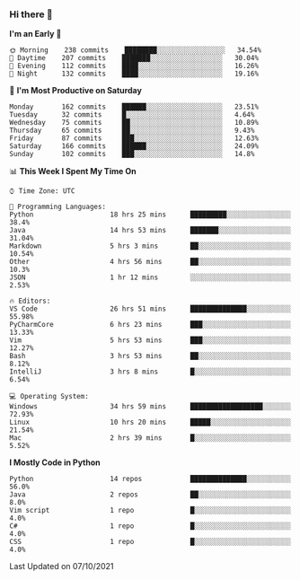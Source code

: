 ### Hi there 👋

<!--START_SECTION:waka-->
**I'm an Early 🐤** 

```text
🌞 Morning    238 commits    ████████░░░░░░░░░░░░░░░░░   34.54% 
🌆 Daytime    207 commits    ███████░░░░░░░░░░░░░░░░░░   30.04% 
🌃 Evening    112 commits    ████░░░░░░░░░░░░░░░░░░░░░   16.26% 
🌙 Night      132 commits    ████░░░░░░░░░░░░░░░░░░░░░   19.16%

```
📅 **I'm Most Productive on Saturday** 

```text
Monday       162 commits    ██████░░░░░░░░░░░░░░░░░░░   23.51% 
Tuesday      32 commits     █░░░░░░░░░░░░░░░░░░░░░░░░   4.64% 
Wednesday    75 commits     ██░░░░░░░░░░░░░░░░░░░░░░░   10.89% 
Thursday     65 commits     ██░░░░░░░░░░░░░░░░░░░░░░░   9.43% 
Friday       87 commits     ███░░░░░░░░░░░░░░░░░░░░░░   12.63% 
Saturday     166 commits    ██████░░░░░░░░░░░░░░░░░░░   24.09% 
Sunday       102 commits    ███░░░░░░░░░░░░░░░░░░░░░░   14.8%

```


📊 **This Week I Spent My Time On** 

```text
⌚︎ Time Zone: UTC

💬 Programming Languages: 
Python                   18 hrs 25 mins      █████████░░░░░░░░░░░░░░░░   38.4% 
Java                     14 hrs 53 mins      ███████░░░░░░░░░░░░░░░░░░   31.04% 
Markdown                 5 hrs 3 mins        ██░░░░░░░░░░░░░░░░░░░░░░░   10.54% 
Other                    4 hrs 56 mins       ██░░░░░░░░░░░░░░░░░░░░░░░   10.3% 
JSON                     1 hr 12 mins        ░░░░░░░░░░░░░░░░░░░░░░░░░   2.53%

🔥 Editors: 
VS Code                  26 hrs 51 mins      ██████████████░░░░░░░░░░░   55.98% 
PyCharmCore              6 hrs 23 mins       ███░░░░░░░░░░░░░░░░░░░░░░   13.33% 
Vim                      5 hrs 53 mins       ███░░░░░░░░░░░░░░░░░░░░░░   12.27% 
Bash                     3 hrs 53 mins       ██░░░░░░░░░░░░░░░░░░░░░░░   8.12% 
IntelliJ                 3 hrs 8 mins        █░░░░░░░░░░░░░░░░░░░░░░░░   6.54%

💻 Operating System: 
Windows                  34 hrs 59 mins      ██████████████████░░░░░░░   72.93% 
Linux                    10 hrs 20 mins      █████░░░░░░░░░░░░░░░░░░░░   21.54% 
Mac                      2 hrs 39 mins       █░░░░░░░░░░░░░░░░░░░░░░░░   5.52%

```

**I Mostly Code in Python** 

```text
Python                   14 repos            ██████████████░░░░░░░░░░░   56.0% 
Java                     2 repos             ██░░░░░░░░░░░░░░░░░░░░░░░   8.0% 
Vim script               1 repo              █░░░░░░░░░░░░░░░░░░░░░░░░   4.0% 
C#                       1 repo              █░░░░░░░░░░░░░░░░░░░░░░░░   4.0% 
CSS                      1 repo              █░░░░░░░░░░░░░░░░░░░░░░░░   4.0%

```



 Last Updated on 07/10/2021
<!--END_SECTION:waka-->

<!--
**e1630m/e1630m** is a ✨ _special_ ✨ repository because its `README.md` (this file) appears on your GitHub profile.

Here are some ideas to get you started:

- 🔭 I’m currently working on ...
- 🌱 I’m currently learning ...
- 👯 I’m looking to collaborate on ...
- 🤔 I’m looking for help with ...
- 💬 Ask me about ...
- 📫 How to reach me: ...
- 😄 Pronouns: ...
- ⚡ Fun fact: ...
-->

